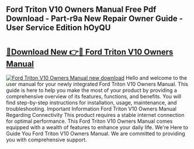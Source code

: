 ## Ford Triton V10 Owners Manual Free Pdf Download - Part-r9a New Repair Owner Guide - User Service Edition hOyQU

# <h2><a href="http://bc67990.oget.top/?id=Ford+Triton+V10+Owners+Manual">🔗Download New 👉🔴 Ford Triton V10 Owners Manual</a></h2>

[![Ford Triton V10 Owners Manual new download](https://i.imgur.com/5g1atiW.png)](http://bc67990.oget.top/?id=Ford+Triton+V10+Owners+Manual)
Hello and welcome to the user manual for your newly integrated Ford Triton V10 Owners Manual. This guide is here to help you make the most of your product by providing a comprehensive overview of its features, functions, and benefits. You will find step-by-step instructions for installation, usage, maintenance, and troubleshooting. Important Information Ford Triton V10 Owners Manual Regarding Connectivity This product requires a stable internet connection for optimal performance. This Ford Triton V10 Owners Manual comes equipped with a wealth of features to enhance your daily life. We're Here to Guide You Ford Triton V10 Owners Manual. We are committed to providing you with comprehensive support.

